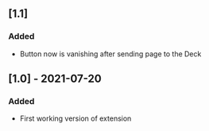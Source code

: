 ## [1.1] 
### Added
- Button now is vanishing after sending page to the Deck

## [1.0] - 2021-07-20
### Added
- First working version of extension 